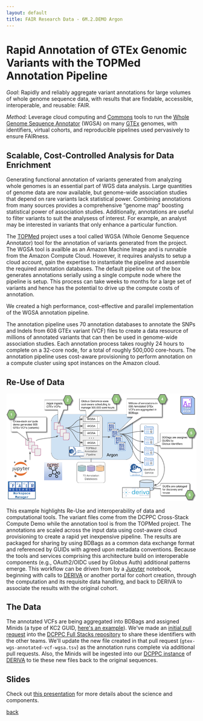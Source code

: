 ```yaml
---
layout: default
title: FAIR Research Data - 6M.2.DEMO Argon
---
```


# Rapid Annotation of GTEx Genomic Variants with the TOPMed Annotation Pipeline

*Goal*: Rapidly and reliably aggregate variant annotations for large volumes
of whole genome sequence data, with results that are findable,
accessible, interoperable, and reusable: FAIR.

*Method:* Leverage cloud computing and [Commons](https://nihdatacommons.us) tools to run the [Whole Genome
Sequence Annotator](https://sites.google.com/site/jpopgen/wgsa) (WGSA) on many [GTEx](https://gtexportal.org/) genomes, with identifiers,
virtual cohorts, and reproducible pipelines used pervasively to ensure
FAIRness. 

## Scalable, Cost-Controlled Analysis for Data Enrichment

Generating functional annotation of variants generated from analyzing whole genomes is an essential part of WGS data analysis. Large quantities of genome data are now available, but genome-wide
association studies that depend on rare variants lack statistical
power.  Combining annotations from many sources provides a
comprehensive “genome map” boosting statistical power of association
studies. Additionally, annotations are useful to filter variants to suit the analysess of interest. For example, an analyst may be interested in variants that only enhance a particular function. 

The [TOPMed](https://www.nhlbiwgs.org) project uses a tool called WGSA (Whole Genome Sequence Annotator) tool for the annotation of variants generated from the project. The WGSA tool is availble as an Amazon Machine Image and is runnable from the Amazon Compute Cloud. However, it requires analysts to setup a cloud account, gain the expertise to instantiate the pipeline and assemble the required annotation databases. The default pipeline out of the box generates annotations serially using a single compute node where the pipeline is setup. This process can take weeks to months for a large set of variants and hence has the potential to drive up the compute costs of annotation. 

 We created a high performance, cost-effective and parallel implementation of the WGSA annotation pipeline. 
 
The annotation pipeline uses 70 annotation databases to
annotate the SNPs and Indels from 608 GTEx variant (VCF) files to
create a data resource of millions of annotated variants that can then
be used in genome-wide association studies. Each annotation process
takes roughly 24 hours to complete on a 32-core node, for a total of
roughly 500,000 core-hours. The annotation pipeline uses cost-aware
provisioning to perform annotation on a compute cluster using spot
instances on the Amazon cloud.

## Re-Use of Data

![Data analysis pipeline](wgsa-pipeline.png)

This example highlights Re-Use and interoperability of data and
computational tools. The variant files come from the DCPPC Cross-Stack
Compute Demo while the annotation tool is from the TOPMed project. The
annotations are scaled across the input data using cost-aware cloud
provisioning to create a rapid yet inexpensive pipeline. The results
are packaged for sharing by using BDBags as a common data exchange
format and referenced by GUIDs with agreed upon metadata
conventions. Because the tools and services comprising this
architecture build on interoperable components (e.g., OAuth2/OIDC used
by Globus Auth) additional patterns emerge. This workflow can be
driven from by a [Jupyter](http://jupyter.org) notebook, beginning with calls to [DERIVA](http://docs.derivacloud.org) or
another portal for cohort creation, through the computation and its
requisite data handling, and back to DERIVA to associate the results
with the original cohort.

## The Data

The annotated VCFs are being aggregated into BDBags and assigned Minids (a type of KC2 GUID, [here's an example](https://identifiers.globus.org/ark:/57799/b95E1DXjoyity0)). We've made an [initial pull request](https://github.com/dcppc/full-stacks/pull/41) into the [DCPPC Full Stacks repository](https://github.com/dcppc/full-stacks/) to share these identifiers with the other teams. We'll update the new file created in that pull request (`gtex-wgs-annotated-vcf-wgsa.tsv`) as the annotation runs complete via additional pull requests. Also, the Minids will be ingested into our [DCPPC instance](https://nih-commons.derivacloud.org) of [DERIVA](http://docs.derivacloud.org) to tie these new files back to the original sequences.

## Slides

Check out [this presentation](6M.2.DEMOArgon.pdf) for more details about the science and components. 

[back](./)
